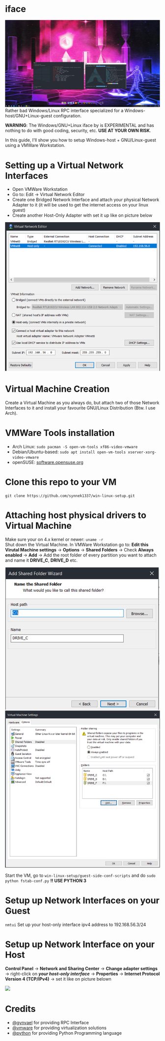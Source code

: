 # iface
![](media/preview.jpg)
Rather bad Windows/Linux RPC interface specialized for a Windows-host/GNU+Linux-guest configuration.

**WARNING**: The Windows/GNU+Linux iface by is EXPERIMENTAL and has nothing to do with good coding, security, etc. **USE AT YOUR OWN RISK**.

In this guide, I'll show you how to setup Windows-host + GNU/Linux-guest using a VMWare Workstation.

# Setting up a Virtual Network Interfaces

* Open VMWare Workstation
* Go to: Edit -> Virtual Network Editor
* Create one Bridged Network Interface and attach your physical Network Adapter to it (it will be used to get the internet access on your linux guest)
* Create another Host-Only Adapter with set it up like on picture below

![](media/virtual-adapters.jpg)

# Virtual Machine Creation
Create a Virtual Machine as you always do, but attach two of those Network Interfaces to it and install your favourite GNU/Linux Distribution (Btw. I use Arch). 


# VMWare Tools installation
* Arch Linux: ```sudo pacman -S open-vm-tools xf86-video-vmware```
* Debian/Ubuntu-based: ```sudo apt install open-vm-tools xserver-xorg-video-vmware```
* openSUSE: [software.opensuse.org](https://software.opensuse.org/download.html?project=Virtualization%3AVMware&package=open-vm-tools)

# Clone this repo to your VM
```
git clone https://github.com/synnek1337/win-linux-setup.git
```
# Attaching host physical drivers to Virtual Machine
Make sure your on 4.x kernel or newer: ```uname -r```\
Shut down the Virtual Machine.
In VMWare Workstation go to: **Edit this Virutal Machine settings** -> **Options** -> **Shared Folders** -> Check **Always enabled** -> **Add** -> Add the root folder of every partition you want to attach and name it **DRIVE_C**, **DRIVE_D** etc.

![](media/disk_attaching.jpg)
![](media/disks_attached.jpg)

Start the VM, go to ```win-linux-setup/guest-side-conf-scripts``` and do ```sudo python fstab-conf.py``` **!! USE PYTHON 3**

# Setup up Network Interfaces on your Guest
```nmtui```
Set up your host-only interface ipv4 address to 192.168.56.3/24

# Setup up Network Interface on your Host
**Control Panel** -> **Network and Sharing Center** -> **Change adapter settings** -> right-click on ***your host-only interface*** -> **Properties** -> **Internet Protocol Version 4 (TCP/IPv4)** -> set it like on picture belown

![](media/network_configuration.jpg)


# Credits
* [@gynvael](https://github.com/gynvael) for providing RPC Interface
* [@vmware](https://github.com/vmware) for providing virtualization solutions
* [@python](https://github.com/python) for providing Python Programming language